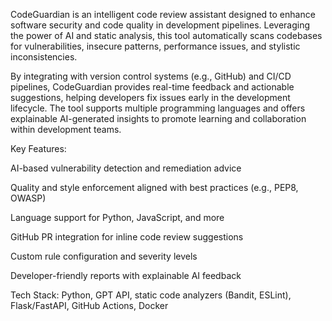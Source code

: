 CodeGuardian is an intelligent code review assistant designed to enhance software security and code quality in development pipelines. Leveraging the power of AI and static analysis, this tool automatically scans codebases for vulnerabilities, insecure patterns, performance issues, and stylistic inconsistencies.

By integrating with version control systems (e.g., GitHub) and CI/CD pipelines, CodeGuardian provides real-time feedback and actionable suggestions, helping developers fix issues early in the development lifecycle. The tool supports multiple programming languages and offers explainable AI-generated insights to promote learning and collaboration within development teams.

Key Features:

AI-based vulnerability detection and remediation advice

Quality and style enforcement aligned with best practices (e.g., PEP8, OWASP)

Language support for Python, JavaScript, and more

GitHub PR integration for inline code review suggestions

Custom rule configuration and severity levels

Developer-friendly reports with explainable AI feedback

Tech Stack: Python, GPT API, static code analyzers (Bandit, ESLint), Flask/FastAPI, GitHub Actions, Docker
